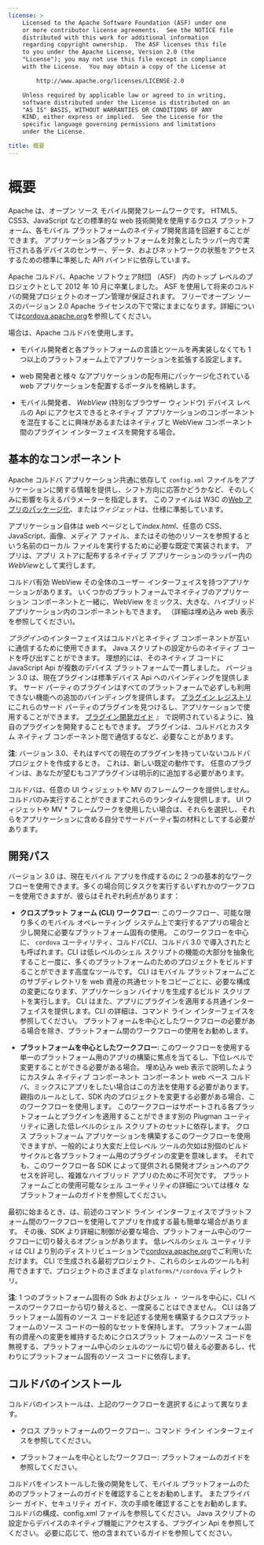 ```yaml
---
license: >
    Licensed to the Apache Software Foundation (ASF) under one
    or more contributor license agreements.  See the NOTICE file
    distributed with this work for additional information
    regarding copyright ownership.  The ASF licenses this file
    to you under the Apache License, Version 2.0 (the
    "License"); you may not use this file except in compliance
    with the License.  You may obtain a copy of the License at

        http://www.apache.org/licenses/LICENSE-2.0

    Unless required by applicable law or agreed to in writing,
    software distributed under the License is distributed on an
    "AS IS" BASIS, WITHOUT WARRANTIES OR CONDITIONS OF ANY
    KIND, either express or implied.  See the License for the
    specific language governing permissions and limitations
    under the License.

title: 概要
---
```


# 概要

Apache は、オープン ソース モバイル開発フレームワークです。 HTML5、CSS3、JavaScript などの標準的な web 技術開発を使用するクロス プラットフォーム、各モバイル プラットフォームのネイティブ開発言語を回避することができます。 アプリケーション各プラットフォームを対象としたラッパー内で実行される各デバイスのセンサー、データ、およびネットワークの状態をアクセスするための標準に準拠した API バインドに依存しています。

Apache コルドバ、Apache ソフトウェア財団 （ASF） 内のトップ レベルのプロジェクトとして 2012 年 10 月に卒業しました。 ASF を使用して将来のコルドバの開発プロジェクトのオープン管理が保証されます。 フリーでオープン ソースのバージョン 2.0 Apache ライセンスの下で常にままになります。詳細については[cordova.apache.org][1]を参照してください。

 [1]: http://cordova.apache.org

場合は、Apache コルドバを使用します。

*   モバイル開発者と各プラットフォームの言語とツールを再実装しなくても 1 つ以上のプラットフォーム上でアプリケーションを拡張する設定します。

*   web 開発者と様々 なアプリケーションの配布用にパッケージ化されている web アプリケーションを配置するポータルを格納します。

*   モバイル開発者、 *WebView* (特別なブラウザー ウィンドウ) デバイス レベルの Api にアクセスできるとネイティブ アプリケーションのコンポーネントを混在することに興味があるまたはネイティブと WebView コンポーネント間のプラグイン インターフェイスを開発する場合。

## 基本的なコンポーネント

Apache コルドバ アプリケーション共通に依存して `config.xml` ファイルをアプリケーションに関する情報を提供し、シフト方向に応答かどうかなど、そのしくみに影響を与えるパラメーターを指定します。 このファイルは W3C の[Web アプリのパッケージ化][2]、または*ウィジェット*は、仕様に準拠しています。

 [2]: http://www.w3.org/TR/widgets/

アプリケーション自体は web ページとして*index.html*、任意の CSS、JavaScript、画像、メディア ファイル、またはその他のリソースを参照するという名前のローカル ファイルを実行するために必要な既定で実装されます。 アプリは、アプリ ストアに配布するネイティブ アプリケーションのラッパー内の*WebView*として実行します。

コルドバ有効 WebView その全体のユーザー インターフェイスを持つアプリケーションがあります。 いくつかのプラットフォームでネイティブのアプリケーション コンポーネントと一緒に、WebView をミックス、大きな、ハイブリッド アプリケーション内のコンポーネントもできます。 （詳細は埋め込み web 表示を参照してください)。

*プラグイン*のインターフェイスはコルドバとネイティブ コンポーネントが互いに通信するために使用できます。 Java スクリプトの設定からのネイティブ コードを呼び出すことができます。 理想的には、そのネイティブ コードに JavaScript Api が複数のデバイス プラットフォームで一貫しました。 バージョン 3.0 は、現在プラグインは標準デバイス Api へのバインディングを提供します。 サード パーティのプラグインはすべてのプラットフォームで必ずしも利用できない機能への追加のバインディングを提供します。 [プラグイン レジストリ][3]にこれらのサード パーティのプラグインを見つけるし、アプリケーションで使用することができます。 [プラグイン開発ガイド](../hybrid/plugins/index.html) 』 で説明されているように、独自のプラグインを開発することもできます。 プラグインは、コルドバとカスタム ネイティブ コンポーネント間で通信するなど、必要なことがあります。

 [3]: http://plugins.cordova.io

**注**: バージョン 3.0、それはすべての現在のプラグインを持っていないコルドバ プロジェクトを作成するとき。 これは、新しい既定の動作です。 任意のプラグインは、あなたが望むもコアプラグインは明示的に追加する必要があります。

コルドバは、任意の UI ウィジェットや MV のフレームワークを提供しません。 コルドバのみ実行することができますこれらのランタイムを提供します。 UI ウィジェットや MV * フレームワークを使用したい場合は、それらを選択し、それらをアプリケーションに含める自分でサードパーティ製の材料としてする必要があります。

## 開発パス

バージョン 3.0 は、現在モバイル アプリを作成するのに 2 つの基本的なワークフローを使用できます。多くの場合同じタスクを実行するいずれかのワークフローを使用できますが、彼らはそれぞれ利点があります：

*   **クロスプラット フォーム (CLI) ワークフロー**: このワークフロー、可能な限り多くのモバイル オペレーティング システム上で実行するアプリの場合と少し開発に必要なプラットフォーム固有の使用。 このワークフローを中心に、 `cordova` ユーティリティ、コルドバ*CLI*、コルドバ 3.0 で導入されたとも呼ばれます。CLI は低レベルのシェル スクリプトの機能の大部分を抽象化すること一度に、多くのプラットフォームのためのプロジェクトをビルドすることができます高度なツールです。 CLI はモバイル プラットフォームごとのサブディレクトリを web 資産の共通セットをコピーごとに、必要な構成の変更になります、アプリケーション バイナリを生成するビルド スクリプトを実行します。 CLI はまた、アプリにプラグインを適用する共通インターフェイスを提供します。CLI の詳細は、コマンド ライン インターフェイスを参照してください。 プラットフォームを中心としたワークフローの必要がある場合を除き、プラットフォーム間のワークフローの使用をお勧めします。

*   **プラットフォームを中心としたワークフロー**: このワークフローを使用する単一のプラットフォーム用のアプリの構築に焦点を当てるし、下位レベルで変更することができる必要がある場合。 埋め込み web 表示で説明したようにカスタム ネイティブ コンポーネント コンポーネント web ベース コルドバ、ミックスにアプリをしたい場合はこの方法を使用する必要があります。 親指のルールとして、SDK 内のプロジェクトを変更する必要がある場合、このワークフローを使用します。 このワークフローはサポートされる各プラットフォームとプラグインを適用することができます別の Plugman ユーティリティに適した低レベルのシェル スクリプトのセットに依存します。 クロス プラットフォーム アプリケーションを構築するこのワークフローを使用できますが、一般的により大変だ上位レベル ツールの欠如は別個のビルド サイクルと各プラットフォーム用のプラグインの変更を意味します。 それでも、このワークフロー各 SDK によって提供される開発オプションへのアクセスを許可し、複雑なハイブリッド アプリのために不可欠です。 プラットフォームごとの使用可能なシェル ユーティリティの詳細については様々 なプラットフォームのガイドを参照してください。

最初に始まるとき、は、前述のコマンド ライン インターフェイスでプラットフォーム間のワークフローを使用してアプリを作成する最も簡単な場合があります。 その後、SDK より詳細に制御が必要な場合、プラットフォーム中心のワークフローに切り替えるオプションがあります。 低レベルのシェル ユーティリティは CLI より別のディストリビューションで[cordova.apache.org][1]でご利用いただけます。 CLI で生成される最初プロジェクト、これらのシェルのツールも利用できますで、プロジェクトのさまざまな `platforms/*/cordova` ディレクトリ。

**注**: 1 つのプラットフォーム固有の Sdk およびシェル ・ ツールを中心に、CLI ベースのワークフローから切り替えると、一度戻ることはできません。 CLI は各プラットフォーム固有のソース コードを記述する使用を構築するクロスプラット フォームのソース コードの一般的なセットを保持します。 プラットフォーム固有の資産への変更を維持するためにクロスプラット フォームのソース コードを無視する、プラットフォーム中心のシェルのツールに切り替える必要あるし、代わりにプラットフォーム固有のソース コードに依存します。

## コルドバのインストール

コルドバのインストールは、上記のワークフローを選択するによって異なります。

*   クロス プラットフォームのワークフロー:、コマンド ライン インターフェイスを参照してください。

*   プラットフォームを中心としたワークフロー: プラットフォームのガイドを参照してください。

コルドバをインストールした後の開発をして、モバイル プラットフォームのためのプラットフォームのガイドを確認することをお勧めします。 またプライバシー ガイド、セキュリティ ガイド、次の手順を確認することをお勧めします。 コルドバの構成、config.xml ファイルを参照してください。 Java スクリプトの設定からデバイスのネイティブ機能にアクセスする、プラグイン Api を参照してください。 必要に応じて、他の含まれているガイドを参照してください。